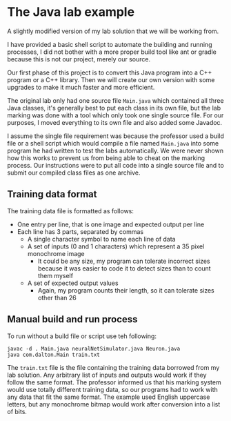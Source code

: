 # The Java lab example

A slightly modified version of my lab solution that we will be working from.

I have provided a basic shell script to automate the building and running processes, I did not bother with a more proper build tool like ant or gradle because this is not our project, merely our source.

Our first phase of this project is to convert this Java program into a C++ program or a C++ library. Then we will create our own version with some upgrades to make it much faster and more efficient.

The original lab only had one source file `Main.java` which contained all three Java classes, it's generally best to put each class in its own file, but the lab marking was done with a tool which only took one single source file. For our purposes, I moved everything to its own file and also added some Javadoc.

I assume the single file requirement was because the professor used a build file or a shell script which would compile a file named `Main.java` into some program he had written to test the labs automatically. We were never shown how this works to prevent us from being able to cheat on the marking process. Our instructions were to put all code into a single source file and to submit our compiled class files as one archive.

## Training data format

The training data file is formatted as follows:

- One entry per line, that is one image and expected output per line
- Each line has 3 parts, separated by commas
  - A single character symbol to name each line of data
  - A set of inputs (0 and 1 characters) which represent a 35 pixel monochrome image
    - It could be any size, my program can tolerate incorrect sizes because it was easier to code it to detect sizes than to count them myself
  - A set of expected output values
    - Again, my program counts their length, so it can tolerate sizes other than 26

## Manual build and run process

To run without a build file or script use teh following:

```shell
javac -d . Main.java neuralNetSimulator.java Neuron.java
java com.dalton.Main train.txt
```

The `train.txt` file is the file containing the training data borrowed from my lab solution. Any arbitrary list of inputs and outputs would work if they follow the same format. The professor informed us that his marking system would use totally different training data, so our programs had to work with any data that fit the same format. The example used English uppercase letters, but any monochrome bitmap would work after conversion into a list of bits.